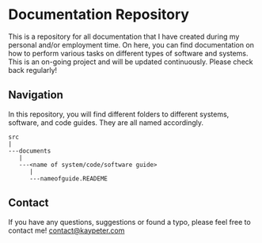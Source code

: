 # Documentation Repository

This is a repository for all documentation that I have created during my personal and/or employment time. On here, you can find documentation on how to perform various tasks on different types of software and systems. This is an on-going project and will be updated continuously. Please check back regularly!

## Navigation

In this repository, you will find different folders to different systems, software, and code guides. They are all named accordingly.

```
src
|
---documents
   |
   ---<name of system/code/software guide>
      |
      ---nameofguide.READEME
```

## Contact

If you have any questions, suggestions or found a typo, please feel free to contact me! contact@kaypeter.com
